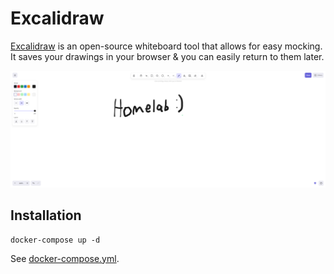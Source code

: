 # Excalidraw

[Excalidraw](https://excalidraw.com/) is an open-source whiteboard tool that allows for easy mocking. It saves your drawings in your browser & you can easily return to them later.

![Excalidraw Interface](./image.png)

## Installation

```
docker-compose up -d
```

See [docker-compose.yml](./docker-compose.yml).
